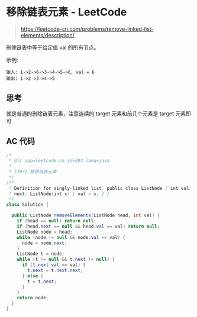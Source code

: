 # 移除链表元素 - LeetCode

> https://leetcode-cn.com/problems/remove-linked-list-elements/description/

删除链表中等于给定值 val 的所有节点。

示例:

```
输入: 1->2->6->3->4->5->6, val = 6
输出: 1->2->3->4->5
```

## 思考

就是普通的删除链表元素，注意连续的 target 元素和前几个元素是 target 元素即可

## AC 代码

```java
/*
 * @lc app=leetcode.cn id=203 lang=java
 *
 * [203] 移除链表元素
 */
/**
 * Definition for singly-linked list. public class ListNode { int val; ListNode
 * next; ListNode(int x) { val = x; } }
 */
class Solution {

  public ListNode removeElements(ListNode head, int val) {
    if (head == null) return null;
    if (head.next == null && head.val == val) return null;
    ListNode node = head;
    while (node != null && node.val == val) {
      node = node.next;
    }
    ListNode t = node;
    while (t != null && t.next != null) {
      if (t.next.val == val) {
        t.next = t.next.next;
      } else {
        t = t.next;
      }
    }
    return node;
  }
}

```
